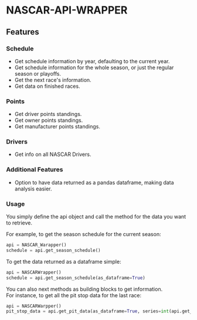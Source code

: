 # NASCAR-API-WRAPPER  
## Features  
### Schedule  
- Get schedule information by year, defaulting to the current year. 
- Get schedule information for the whole season, or just the regular season or playoffs.  
- Get the next race's information.
- Get data on finished races.  
  
### Points
- Get driver points standings.  
- Get owner points standings.  
- Get manufacturer points standings.  
  
### Drivers
- Get info on all NASCAR Drivers.  
  
### Additional Features  
- Option to have data returned as a pandas dataframe, making data analysis easier.  
   
### Usage  
You simply define the api object and call the method for the data you want to retrieve.  
  
For example, to get the season schedule for the current season:  
```python
api = NASCAR_Warapper()
schedule = api.get_season_schedule()
```  
  
To get the data returned as a dataframe simple:
```python
api = NASCARWrapper()
schedule = api.get_season_schedule(as_dataframe=True)
```  
  
You can also next methods as building blocks to get information.  
For instance, to get all the pit stop data for the last race:  
```python
api = NASCARWarpper()
pit_stop_data = api.get_pit_data(as_dataframe=True, series=int(api.get_finished_races()[-1]["series_id"]), race_id=api.get_finished_races()[-1]["race_id"]))
```
